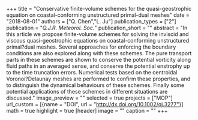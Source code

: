 +++
title = "Conservative finite-volume schemes for the quasi-geostrophic equation on coastal-conforming unstructured primal-dual meshes"
date = "2018-08-01"
authors = ["Q. Chen","L. Ju"]
publication_types = ["2"]
publication = "_Q.J.R. Meteorol. Soc._"
publication_short = ""
abstract = "In this article we propose finite-volume schemes for solving the inviscid and viscous quasi-geostrophic equations on coastal-conforming unstructured primal?dual meshes. Several approaches for enforcing the boundary conditions are also explored along with these schemes. The pure transport parts in these schemes are shown to conserve the potential vorticity along fluid paths in an averaged sense, and conserve the potential enstrophy up to the time truncation errors. Numerical tests based on the centroidal Voronoi?Delaunay meshes are performed to confirm these properties, and to distinguish the dynamical behaviours of these schemes. Finally some potential applications of these schemes in different situations are discussed."
image_preview = ""
selected = true
projects = ["MOP"]
url_custom = [{name = "DOI", url = "http://dx.doi.org/10.1002/qj.3277"}]
math = true
highlight = true
[header]
image = ""
caption = ""
+++

